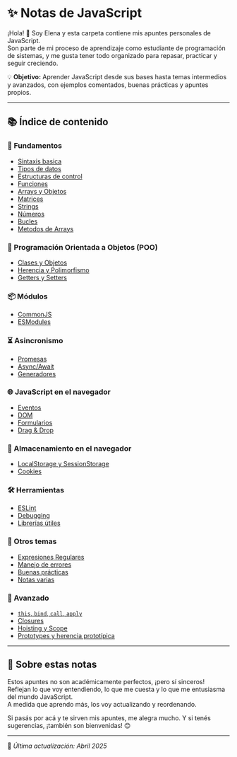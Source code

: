 # ✨ Notas de JavaScript

¡Hola! 👋 Soy Elena y esta carpeta contiene mis apuntes personales de JavaScript.  
Son parte de mi proceso de aprendizaje como estudiante de programación de sistemas, y me gusta tener todo organizado para repasar, practicar y seguir creciendo.

💡 **Objetivo:** Aprender JavaScript desde sus bases hasta temas intermedios y avanzados, con ejemplos comentados, buenas prácticas y apuntes propios.

---

## 📚 Índice de contenido

### 🧱 Fundamentos

- [Sintaxis basica](./fundamentos/sintaxis.md)
- [Tipos de datos](./fundamentos/tipos-de-datos.md)
- [Estructuras de control](./fundamentos/estructuras-de-control.md)
- [Funciones](./fundamentos/funciones.md)
- [Arrays y Objetos](./fundamentos/arrays-objetos.md)
- [Matrices](./fundamentos/matrices.md)
- [Strings](./fundamentos/strings.md)
- [Números](./fundamentos/numeros.md)
- [Bucles](./fundamentos/bucles.md)
- [Metodos de Arrays](./fundamentos/array-metodos.md)

### 🧠 Programación Orientada a Objetos (POO)

- [Clases y Objetos](./poo/clases.md)
- [Herencia y Polimorfismo](./poo/herencia-polimorfismo.md)
- [Getters y Setters](./poo/getters-setters.md)

### 📦 Módulos

- [CommonJS](./modulos/commonjs.md)
- [ESModules](./modulos/esmodules.md)

### ⏳ Asincronismo

- [Promesas](./asincronismo/promesas.md)
- [Async/Await](./asincronismo/async-await.md)
- [Generadores](./asincronismo/generadores.md)

### 🌐 JavaScript en el navegador

- [Eventos](./navegador/eventos.md)
- [DOM](./navegador/dom.md)
- [Formularios](./navegador/formularios.md)
- [Drag & Drop](./navegador/drag-and-drop.md)

### 💾 Almacenamiento en el navegador

- [LocalStorage y SessionStorage](./almacenamiento/localstorage-sessionstorage.md)
- [Cookies](./almacenamiento/cookies.md)

### 🛠️ Herramientas

- [ESLint](./herramientas/eslint.md)
- [Debugging](./herramientas/debug.md)
- [Librerías útiles](./herramientas/librerias-utiles.md)

### 🧩 Otros temas

- [Expresiones Regulares](./otros/expresiones-regulares.md)
- [Manejo de errores](./otros/errores-excepciones.md)
- [Buenas prácticas](./otros/buenas-practicas.md)
- [Notas varias](./otros/notas-varias.md)

### 🚀 Avanzado

- [`this`, `bind`, `call`, `apply`](./avanzado/this-y-binding.md)
- [Closures](./avanzado/closures.md)
- [Hoisting y Scope](./avanzado/hoisting-scope.md)
- [Prototypes y herencia prototípica](./avanzado/prototypes.md)

---

## 📝 Sobre estas notas

Estos apuntes no son académicamente perfectos, ¡pero sí sinceros! Reflejan lo que voy entendiendo, lo que me cuesta y lo que me entusiasma del mundo JavaScript.  
A medida que aprendo más, los voy actualizando y reordenando.

Si pasás por acá y te sirven mis apuntes, me alegra mucho. Y si tenés sugerencias, ¡también son bienvenidas! 😊

---

📌 _Última actualización: Abril 2025_
